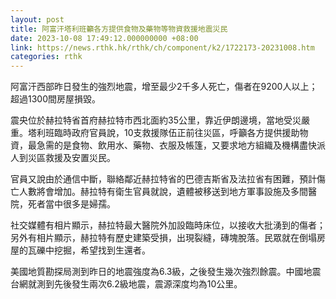 ```yaml
---
layout: post
title: 阿富汗塔利班籲各方提供食物及藥物等物資救援地震災民
date: 2023-10-08 17:49:12.000000000 +08:00
link: https://news.rthk.hk/rthk/ch/component/k2/1722173-20231008.htm
categories: rthk
---
```


阿富汗西部昨日發生的強烈地震，增至最少2千多人死亡，傷者在9200人以上；超過1300間房屋損毀。

震央位於赫拉特省首府赫拉特市西北面約35公里，靠近伊朗邊境，當地受災嚴重。塔利班臨時政府官員說，10支救援隊伍正前往災區，呼籲各方提供援助物資，最急需的是食物、飲用水、藥物、衣服及帳篷，又要求地方組織及機構盡快派人到災區救援及安置災民。

官員又說由於通信中斷，聯絡鄰近赫拉特省的巴德吉斯省及法拉省有困難，預計傷亡人數將會增加。赫拉特有衛生官員就說，遺體被移送到地方軍事設施及多間醫院，死者當中很多是婦孺。

社交媒體有相片顯示，赫拉特最大醫院外加設臨時床位，以接收大批湧到的傷者；另外有相片顯示，赫拉特有歷史建築受損，出現裂縫，磚塊脫落。民眾就在倒塌房屋的瓦礫中挖掘，希望找到生還者。

美國地質勘探局測到昨日的地震強度為6.3級，之後發生幾次強烈餘震。中國地震台網就測到先後發生兩次6.2級地震，震源深度均為10公里。
